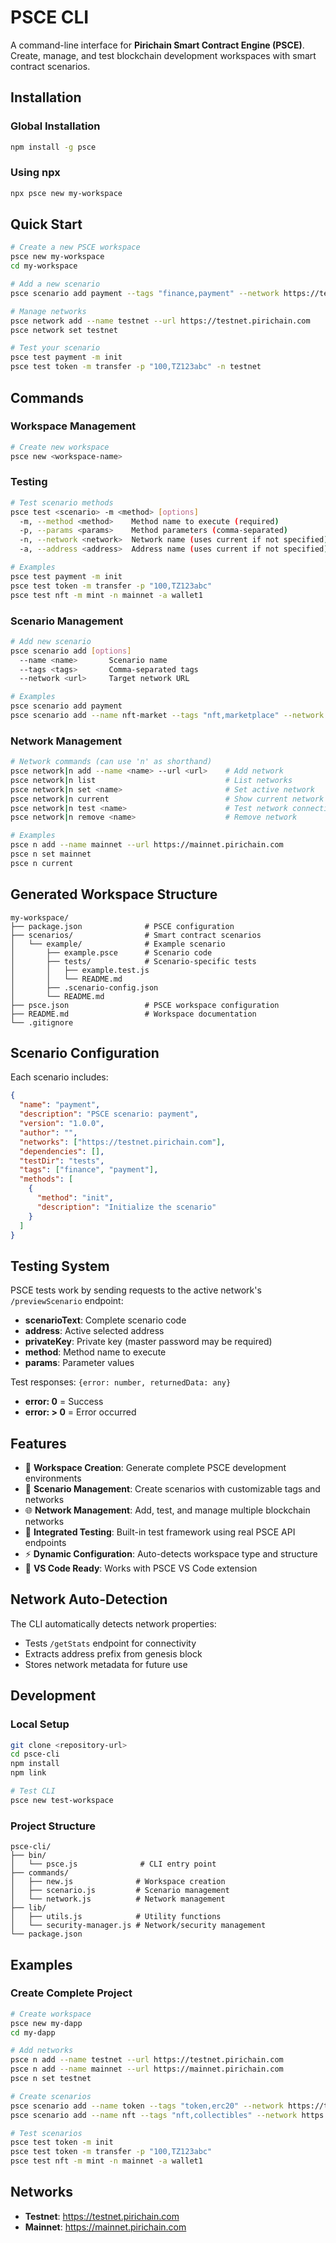 # PSCE CLI

A command-line interface for **Pirichain Smart Contract Engine (PSCE)**. Create, manage, and test blockchain development workspaces with smart contract scenarios.

## Installation

### Global Installation

```bash
npm install -g psce
```

### Using npx

```bash
npx psce new my-workspace
```

## Quick Start

```bash
# Create a new PSCE workspace
psce new my-workspace
cd my-workspace

# Add a new scenario
psce scenario add payment --tags "finance,payment" --network https://testnet.pirichain.com

# Manage networks
psce network add --name testnet --url https://testnet.pirichain.com
psce network set testnet

# Test your scenario
psce test payment -m init
psce test token -m transfer -p "100,TZ123abc" -n testnet
```

## Commands

### Workspace Management

```bash
# Create new workspace
psce new <workspace-name>
```

### Testing

```bash
# Test scenario methods
psce test <scenario> -m <method> [options]
  -m, --method <method>    Method name to execute (required)
  -p, --params <params>    Method parameters (comma-separated)
  -n, --network <network>  Network name (uses current if not specified)
  -a, --address <address>  Address name (uses current if not specified)

# Examples
psce test payment -m init
psce test token -m transfer -p "100,TZ123abc"
psce test nft -m mint -n mainnet -a wallet1
```

### Scenario Management

```bash
# Add new scenario
psce scenario add [options]
  --name <name>       Scenario name
  --tags <tags>       Comma-separated tags
  --network <url>     Target network URL

# Examples
psce scenario add payment
psce scenario add --name nft-market --tags "nft,marketplace" --network https://mainnet.pirichain.com
```

### Network Management

```bash
# Network commands (can use 'n' as shorthand)
psce network|n add --name <name> --url <url>    # Add network
psce network|n list                             # List networks
psce network|n set <name>                       # Set active network
psce network|n current                          # Show current network
psce network|n test <name>                      # Test network connection
psce network|n remove <name>                    # Remove network

# Examples
psce n add --name mainnet --url https://mainnet.pirichain.com
psce n set mainnet
psce n current
```

## Generated Workspace Structure

```
my-workspace/
├── package.json              # PSCE configuration
├── scenarios/                # Smart contract scenarios
│   └── example/              # Example scenario
│       ├── example.psce      # Scenario code
│       ├── tests/            # Scenario-specific tests
│       │   ├── example.test.js
│       │   └── README.md
│       ├── .scenario-config.json
│       └── README.md
├── psce.json                 # PSCE workspace configuration
├── README.md                 # Workspace documentation
└── .gitignore
```

## Scenario Configuration

Each scenario includes:

```json
{
  "name": "payment",
  "description": "PSCE scenario: payment",
  "version": "1.0.0",
  "author": "",
  "networks": ["https://testnet.pirichain.com"],
  "dependencies": [],
  "testDir": "tests",
  "tags": ["finance", "payment"],
  "methods": [
    {
      "method": "init",
      "description": "Initialize the scenario"
    }
  ]
}
```

## Testing System

PSCE tests work by sending requests to the active network's `/previewScenario` endpoint:

- **scenarioText**: Complete scenario code
- **address**: Active selected address
- **privateKey**: Private key (master password may be required)
- **method**: Method name to execute
- **params**: Parameter values

Test responses: `{error: number, returnedData: any}`

- **error: 0** = Success
- **error: > 0** = Error occurred

## Features

- 🔗 **Workspace Creation**: Generate complete PSCE development environments
- 📝 **Scenario Management**: Create scenarios with customizable tags and networks
- 🌐 **Network Management**: Add, test, and manage multiple blockchain networks
- 🧪 **Integrated Testing**: Built-in test framework using real PSCE API endpoints
- ⚡ **Dynamic Configuration**: Auto-detects workspace type and structure
- 🎯 **VS Code Ready**: Works with PSCE VS Code extension

## Network Auto-Detection

The CLI automatically detects network properties:

- Tests `/getStats` endpoint for connectivity
- Extracts address prefix from genesis block
- Stores network metadata for future use

## Development

### Local Setup

```bash
git clone <repository-url>
cd psce-cli
npm install
npm link

# Test CLI
psce new test-workspace
```

### Project Structure

```
psce-cli/
├── bin/
│   └── psce.js              # CLI entry point
├── commands/
│   ├── new.js              # Workspace creation
│   ├── scenario.js         # Scenario management
│   └── network.js          # Network management
├── lib/
│   ├── utils.js            # Utility functions
│   └── security-manager.js # Network/security management
└── package.json
```

## Examples

### Create Complete Project

```bash
# Create workspace
psce new my-dapp
cd my-dapp

# Add networks
psce n add --name testnet --url https://testnet.pirichain.com
psce n add --name mainnet --url https://mainnet.pirichain.com
psce n set testnet

# Create scenarios
psce scenario add --name token --tags "token,erc20" --network https://testnet.pirichain.com
psce scenario add --name nft --tags "nft,collectibles" --network https://mainnet.pirichain.com

# Test scenarios
psce test token -m init
psce test token -m transfer -p "100,TZ123abc"
psce test nft -m mint -n mainnet -a wallet1
```

## Networks

- **Testnet**: https://testnet.pirichain.com
- **Mainnet**: https://mainnet.pirichain.com
